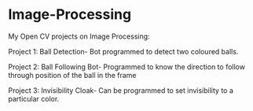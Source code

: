 # Image-Processing
My Open CV projects on Image Processing:

Project 1:
Ball Detection- Bot programmed to detect two coloured balls.

Project 2:
Ball Following Bot- Programmed to know the direction to follow through position of the ball in the frame

Project 3:
Invisibility Cloak- Can be programmed to set invisibility to a particular color.
